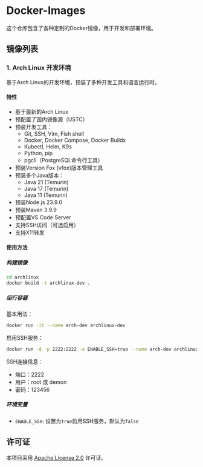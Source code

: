 # Docker-Images

这个仓库包含了各种定制的Docker镜像，用于开发和部署环境。

## 镜像列表

### 1. Arch Linux 开发环境

基于Arch Linux的开发环境，预装了多种开发工具和语言运行时。

#### 特性

- 基于最新的Arch Linux
- 预配置了国内镜像源（USTC）
- 预装开发工具：
  - Git, SSH, Vim, Fish shell
  - Docker, Docker Compose, Docker Buildx
  - Kubectl, Helm, K9s
  - Python, pip
  - pgcli（PostgreSQL命令行工具）
- 预装Version Fox (vfox)版本管理工具
- 预装多个Java版本：
  - Java 21 (Temurin)
  - Java 17 (Temurin)
  - Java 11 (Temurin)
- 预装Node.js 23.9.0
- 预装Maven 3.9.9
- 预配置VS Code Server
- 支持SSH访问（可选启用）
- 支持X11转发

#### 使用方法

##### 构建镜像

```bash
cd archlinux
docker build -t archlinux-dev .
```

##### 运行容器

基本用法：
```bash
docker run -it --name arch-dev archlinux-dev
```

启用SSH服务：
```bash
docker run -d -p 2222:2222 -e ENABLE_SSH=true --name arch-dev archlinux-dev
```

SSH连接信息：
- 端口：2222
- 用户：root 或 demon
- 密码：123456

##### 环境变量

- `ENABLE_SSH`: 设置为`true`启用SSH服务，默认为`false`


## 许可证

本项目采用 [Apache License 2.0](LICENSE) 许可证。
